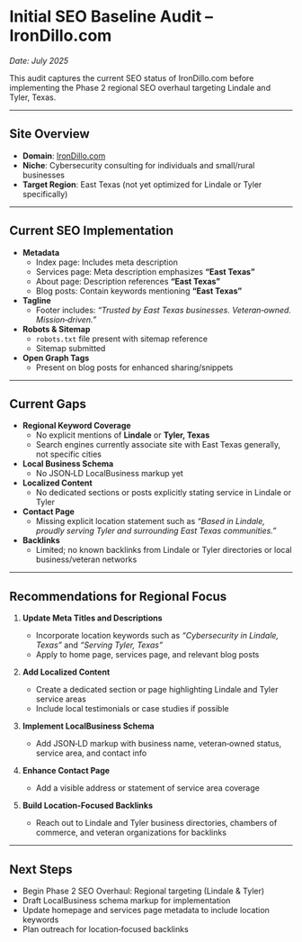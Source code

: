 # Initial SEO Baseline Audit – IronDillo.com
*Date: July 2025*

This audit captures the current SEO status of IronDillo.com before implementing the Phase 2 regional SEO overhaul targeting Lindale and Tyler, Texas.

---

## Site Overview
- **Domain**: [IronDillo.com](https://irondillo.com)
- **Niche**: Cybersecurity consulting for individuals and small/rural businesses
- **Target Region**: East Texas (not yet optimized for Lindale or Tyler specifically)

---

## Current SEO Implementation

- **Metadata**
  - Index page: Includes meta description
  - Services page: Meta description emphasizes **“East Texas”**
  - About page: Description references **“East Texas”**
  - Blog posts: Contain keywords mentioning **“East Texas”**
- **Tagline**
  - Footer includes: *“Trusted by East Texas businesses. Veteran‑owned. Mission‑driven.”*
- **Robots & Sitemap**
  - `robots.txt` file present with sitemap reference
  - Sitemap submitted
- **Open Graph Tags**
  - Present on blog posts for enhanced sharing/snippets

---

## Current Gaps

- **Regional Keyword Coverage**
  - No explicit mentions of **Lindale** or **Tyler, Texas**
  - Search engines currently associate site with East Texas generally, not specific cities
- **Local Business Schema**
  - No JSON‑LD LocalBusiness markup yet
- **Localized Content**
  - No dedicated sections or posts explicitly stating service in Lindale or Tyler
- **Contact Page**
  - Missing explicit location statement such as *“Based in Lindale, proudly serving Tyler and surrounding East Texas communities.”*
- **Backlinks**
  - Limited; no known backlinks from Lindale or Tyler directories or local business/veteran networks

---

## Recommendations for Regional Focus

1. **Update Meta Titles and Descriptions**
   - Incorporate location keywords such as *“Cybersecurity in Lindale, Texas”* and *“Serving Tyler, Texas”*  
   - Apply to home page, services page, and relevant blog posts

2. **Add Localized Content**
   - Create a dedicated section or page highlighting Lindale and Tyler service areas  
   - Include local testimonials or case studies if possible

3. **Implement LocalBusiness Schema**
   - Add JSON‑LD markup with business name, veteran‑owned status, service area, and contact info

4. **Enhance Contact Page**
   - Add a visible address or statement of service area coverage

5. **Build Location-Focused Backlinks**
   - Reach out to Lindale and Tyler business directories, chambers of commerce, and veteran organizations for backlinks

---

## Next Steps
- Begin Phase 2 SEO Overhaul: Regional targeting (Lindale & Tyler)
- Draft LocalBusiness schema markup for implementation
- Update homepage and services page metadata to include location keywords
- Plan outreach for location‑focused backlinks
